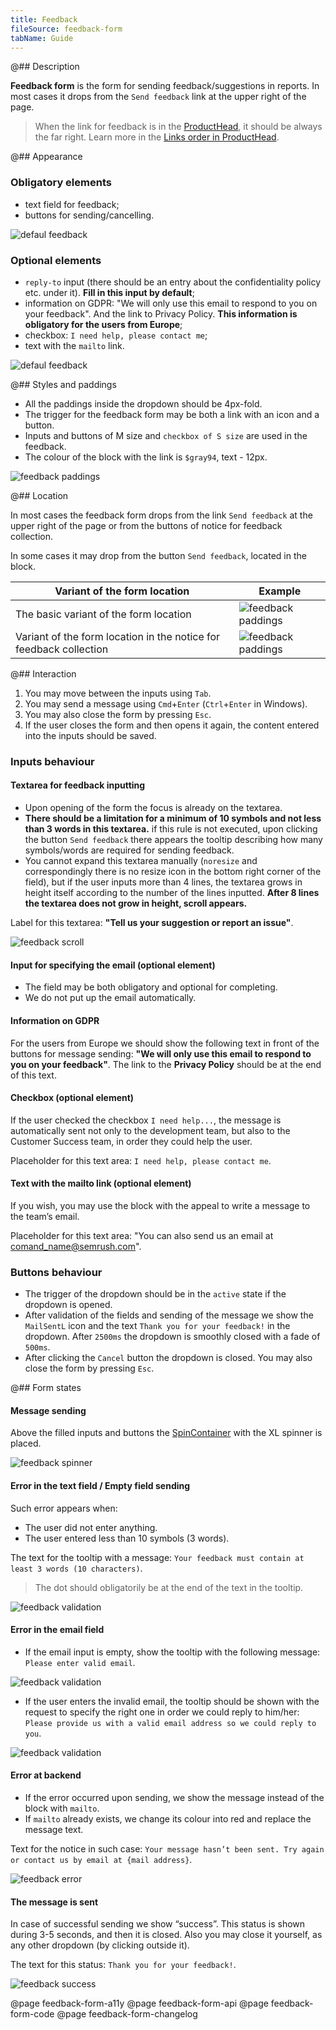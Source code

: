 ```yaml
---
title: Feedback
fileSource: feedback-form
tabName: Guide
---
```


@## Description

**Feedback form** is the form for sending feedback/suggestions in reports. In most cases it drops from the `Send feedback` link at the upper right of the page.

> When the link for feedback is in the [ProductHead](/components/product-head/), it should be always the far right. Learn more in the [Links order in ProductHead](/patterns/links-order/).

@## Appearance

### Obligatory elements

- text field for feedback;
- buttons for sending/cancelling.

![defaul feedback](static/default.png)

### Optional elements

- `reply-to` input (there should be an entry about the confidentiality policy etc. under it). **Fill in this input by default**;
- information on GDPR: "We will only use this email to respond to you on your feedback". And the link to Privacy Policy. **This information is obligatory for the users from Europe**;
- checkbox: `I need help, please contact me`;
- text with the `mailto` link.

![defaul feedback](static/options.png)

@## Styles and paddings

- All the paddings inside the dropdown should be 4px-fold.
- The trigger for the feedback form may be both a link with an icon and a button.
- Inputs and buttons of M size and `checkbox of S size` are used in the feedback.
- The colour of the block with the link is `$gray94`, text - 12px.

![feedback paddings](static/send_feedback_sizes.png)

@## Location

In most cases the feedback form drops from the link `Send feedback` at the upper right of the page or from the buttons of notice for feedback collection.

In some cases it may drop from the button `Send feedback`, located in the block.

| Variant of the form location                                       | Example                                               |
| ------------------------------------------------------------------ | ----------------------------------------------------- |
| The basic variant of the form location                             | ![feedback paddings](static/send_feedback.png)        |
| Variant of the form location in the notice for feedback collection | ![feedback paddings](static/send_feedback_notice.png) |

@## Interaction

1. You may move between the inputs using `Tab`.
2. You may send a message using `Cmd`+`Enter` (`Ctrl`+`Enter` in Windows).
3. You may also close the form by pressing `Esc`.
4. If the user closes the form and then opens it again, the content entered into the inputs should be saved.

### Inputs behaviour

#### Textarea for feedback inputting

- Upon opening of the form the focus is already on the textarea.
- **There should be a limitation for a minimum of 10 symbols and not less than 3 words in this textarea.** if this rule is not executed, upon clicking the button `Send feedback` there appears the tooltip describing how many symbols/words are required for sending feedback.
- You cannot expand this textarea manually (`noresize` and correspondingly there is no resize icon in the bottom right corner of the field), but if the user inputs more than 4 lines, the textarea grows in height itself according to the number of the lines inputted. **After 8 lines the textarea does not grow in height, scroll appears.**

Label for this textarea: **"Tell us your suggestion or report an issue"**.

![feedback scroll](static/scroll.png)

#### Input for specifying the email (optional element)

- The field may be both obligatory and optional for completing.
- We do not put up the email automatically.

#### Information on GDPR

For the users from Europe we should show the following text in front of the buttons for message sending: **"We will only use this email to respond to you on your feedback"**. The link to the **Privacy Policy** should be at the end of this text.

#### Checkbox (optional element)

If the user checked the checkbox `I need help...`, the message is automatically sent not only to the development team, but also to the Customer Success team, in order they could help the user.

Placeholder for this text area: `I need help, please contact me`.

#### Text with the mailto link (optional element)

If you wish, you may use the block with the appeal to write a message to the team’s email.

Placeholder for this text area: "You can also send us an email at comand_name@semrush.com".

### Buttons behaviour

- The trigger of the dropdown should be in the `active` state if the dropdown is opened.
- After validation of the fields and sending of the message we show the `MailSentL` icon and the text `Thank you for your feedback!` in the dropdown. After `2500ms` the dropdown is smoothly closed with a fade of `500ms`.
- After clicking the `Cancel` button the dropdown is closed. You may also close the form by pressing `Esc`.

@## Form states

#### Message sending

Above the filled inputs and buttons the [SpinContainer](/components/spin-container/) with the XL spinner is placed.

![feedback spinner](static/loading.png)

#### Error in the text field / Empty field sending

Such error appears when:

- The user did not enter anything.
- The user entered less than 10 symbols (3 words).

The text for the tooltip with a message: `Your feedback must contain at least 3 words (10 characters)`.

> The dot should obligatorily be at the end of the text in the tooltip.

![feedback validation](static/validation-1.png)

#### Error in the email field

- If the email input is empty, show the tooltip with the following message: `Please enter valid email`.

![feedback validation](static/validation-2.png)

- If the user enters the invalid email, the tooltip should be shown with the request to specify the right one in order we could reply to him/her: `Please provide us with a valid email address so we could reply to you`.

![feedback validation](static/validation-3.png)

#### Error at backend

- If the error occurred upon sending, we show the message instead of the block with `mailto`.
- If `mailto` already exists, we change its colour into red and replace the message text.

Text for the notice in such case: `Your message hasn’t been sent. Try again or contact us by email at {mail address}`.

![feedback error](static/error.png)

#### The message is sent

In case of successful sending we show “success”. This status is shown during 3-5 seconds, and then it is closed. Also you may close it yourself, as any other dropdown (by clicking outside it).

The text for this status: `Thank you for your feedback!`.

![feedback success](static/success.png)

@page feedback-form-a11y
@page feedback-form-api
@page feedback-form-code
@page feedback-form-changelog

